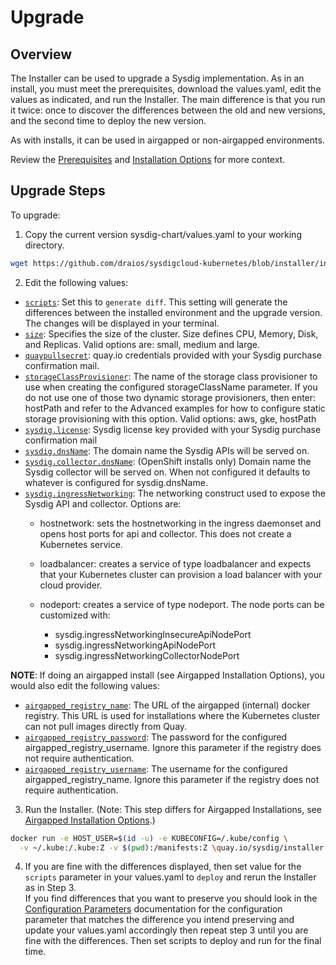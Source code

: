 # Upgrade

## Overview

The Installer can be used to upgrade a Sysdig implementation. As in an
install, you must meet the prerequisites, download the values.yaml, edit the
values as indicated, and run the Installer. The main difference is that you
run it twice: once to discover the differences between the old and new
versions, and the second time to deploy the new version.

As with installs, it can be used in airgapped or non-airgapped environments.

Review the [Prerequisites](../README.md#prerequisites) and [Installation
Options](../README.md#quickstart-install) for more context.

## Upgrade Steps

To upgrade:<br>

1. Copy the current version sysdig-chart/values.yaml to your working directory.
  ```bash
  wget https://github.com/draios/sysdigcloud-kubernetes/blob/installer/installer/values.yaml
  ```
2. Edit the following values:
  - [`scripts`](docs/configuration_parameters.md#scripts): Set this to
  `generate diff`. This setting will generate the differences between the
  installed environment and the upgrade version. The changes will be displayed
  in your terminal. 
  - [`size`](docs/configuration_parameters.md#size): Specifies the size of the
  cluster. Size defines CPU, Memory, Disk, and Replicas. Valid options are:
  small, medium and large.
  - [`quaypullsecret`](docs/configuration_parameters.md#quaypullsecret):
  quay.io credentials provided with your Sysdig purchase confirmation mail.
  - [`storageClassProvisioner`](docs/configuration_parameters.md#storageClassProvisioner):
  The name of the storage class provisioner to use when creating the
  configured storageClassName parameter. If you do not use one of those two
  dynamic storage provisioners, then enter: hostPath and refer to the Advanced
  examples for how to configure static storage provisioning with this option.
  Valid options: aws, gke, hostPath
  - [`sysdig.license`](docs/configuration_parameters.md#sysdiglicense): Sysdig license key
  provided with your Sysdig purchase confirmation mail
  - [`sysdig.dnsName`](docs/configuration_parameters.md#sysdigdnsName): The domain name
  the Sysdig APIs will be served on.
  - [`sysdig.collector.dnsName`](docs/configuration_parameters.md#sysdigcollectordnsName):
  (OpenShift installs only) Domain name the Sysdig collector will be served on.
  When not configured it defaults to whatever is configured for sysdig.dnsName.
  - [`sysdig.ingressNetworking`](docs/configuration_parameters.md#sysdigingressnetworking):
  The networking construct used to expose the Sysdig API and collector.  Options
  are:
    - hostnetwork: sets the hostnetworking in the ingress daemonset and opens
      host ports for api and collector. This does not create a Kubernetes service.
    - loadbalancer: creates a service of type loadbalancer and expects that
      your Kubernetes cluster can provision a load balancer with your cloud provider.
    - nodeport: creates a service of type nodeport. The node ports can be
      customized with:

      - sysdig.ingressNetworkingInsecureApiNodePort
      - sysdig.ingressNetworkingApiNodePort
      - sysdig.ingressNetworkingCollectorNodePort

  **NOTE**: If doing an airgapped install (see Airgapped Installation Options), you
  would also edit the following values: 

  - [`airgapped_registry_name`](docs/configuration_parameters.md#airgapped_registry_name):
  The URL of the airgapped (internal) docker registry. This URL is used for
  installations where the Kubernetes cluster can not pull images directly from
  Quay.
  - [`airgapped_registry_password`](docs/configuration_parameters.md#airgapped_registry_password):
  The password for the configured airgapped_registry_username. Ignore this
  parameter if the registry does not require authentication.
  - [`airgapped_registry_username`](docs/configuration_parameters.md#airgapped_registry_username):
  The username for the configured airgapped_registry_name. Ignore this
  parameter if the registry does not require authentication.

3. Run the Installer. (Note: This step differs for Airgapped Installations,
  see [Airgapped Installation
  Options](../README.md#airgapped-Installation-Options).) 
  ```bash
  docker run -e HOST_USER=$(id -u) -e KUBECONFIG=/.kube/config \
    -v ~/.kube:/.kube:Z -v $(pwd):/manifests:Z \quay.io/sysdig/installer:2.4.1-3
  ```

4. If you are fine with the differences displayed, then set value for the
  `scripts` parameter in your values.yaml to `deploy` and rerun the Installer
  as in Step 3.<br>
  If you find differences that you want to preserve you should
  look in the [Configuration Parameters](docs/configuration_parameters.md)
  documentation for the configuration parameter that matches the difference
  you intend preserving and update your values.yaml accordingly then repeat
  step 3 until you are fine with the differences. Then set scripts to deploy
  and run for the final time.
